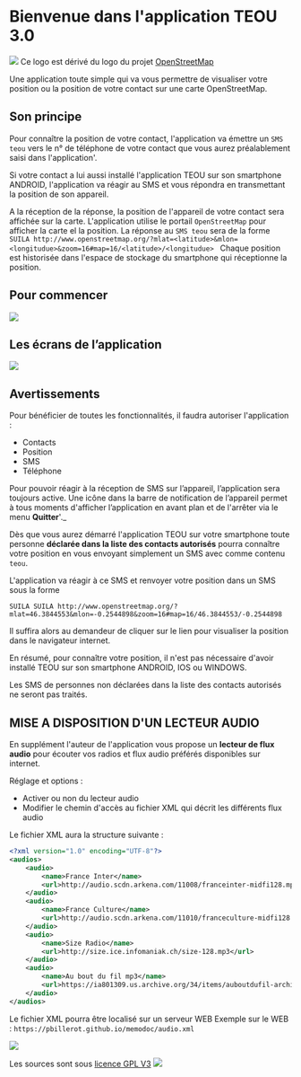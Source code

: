 
# Bienvenue dans l'application TEOU 3.0

![](app/src/main/res/drawable-xhdpi/ic_launcher.png)
Ce logo est dérivé du logo du projet [OpenStreetMap](https://commons.wikimedia.org/wiki/File:Openstreetmap_logo.svg)  

Une application toute simple qui va vous permettre de visualiser votre position ou la position de votre contact sur une carte OpenStreetMap.

## Son principe

Pour connaître la position de votre contact, 
l'application va émettre un `SMS teou` vers le n° de téléphone de votre contact 
que vous aurez préalablement saisi dans l'application'.

Si votre contact a lui aussi installé l'application TEOU sur son smartphone ANDROID,
l'application va réagir au SMS et vous répondra en transmettant la position de son appareil.

A la réception de la réponse, la position de l'appareil de votre contact sera affichée sur la carte.
L'application utilise le portail `OpenStreetMap` pour afficher la carte el la position.
La réponse au `SMS teou` sera de la forme 
``
SUILA http://www.openstreetmap.org/?mlat=<latitude>&mlon=<longitudue>&zoom=16#map=16/<latitude>/<longitudue> 
``
Chaque position est historisée dans l'espace de stockage du smartphone qui réceptionne la position.

## Pour commencer

![](atelier/teou_menu-fr.png)

## Les écrans de l’application

![](atelier/teou.png)

## Avertissements

Pour bénéficier de toutes les fonctionnalités, il faudra autoriser l'application :

- Contacts
- Position
- SMS
- Téléphone

Pour pouvoir réagir à la réception de SMS sur l’appareil, 
l’application sera toujours active. 
Une icône dans la barre de notification de l’appareil permet à tous moments d'afficher l’application en avant plan et de l'arrêter via le menu **Quitter**'._

Dès que vous aurez démarré l'application TEOU sur votre smartphone 
toute personne **déclarée dans la liste des contacts autorisés** pourra connaître votre position en vous envoyant simplement un SMS avec comme contenu `teou`.

L'application va réagir à ce SMS et renvoyer votre position dans un SMS sous la forme

``
SUILA SUILA http://www.openstreetmap.org/?mlat=46.3844553&mlon=-0.2544898&zoom=16#map=16/46.3844553/-0.2544898
``

Il suffira alors au demandeur de cliquer sur le lien pour visualiser la position dans le navigateur internet.

En résumé, pour connaître votre position, il n'est pas nécessaire d'avoir installé TEOU sur son smartphone ANDROID, IOS ou WINDOWS.

Les SMS de personnes non déclarées dans la liste des contacts autorisés ne seront pas traités.


## MISE A DISPOSITION D'UN LECTEUR AUDIO
En supplément l'auteur de l'application vous propose un **lecteur de flux audio** 
pour écouter vos radios et flux audio préférés disponibles sur internet.

Réglage et options :

- Activer ou non du lecteur audio
- Modifier le chemin d'accès au fichier XML qui décrit les différents flux audio

Le fichier XML aura la structure suivante :
```xml
<?xml version="1.0" encoding="UTF-8"?>
<audios>
	<audio>     
		<name>France Inter</name>
		<url>http://audio.scdn.arkena.com/11008/franceinter-midfi128.mp3</url>
	</audio>
	<audio>     
		<name>France Culture</name>
		<url>http://audio.scdn.arkena.com/11010/franceculture-midfi128.mp3</url>
	</audio>
	<audio>     
		<name>Size Radio</name>
		<url>http://size.ice.infomaniak.ch/size-128.mp3</url>
	</audio>
	<audio>     
		<name>Au bout du fil mp3</name>
		<url>https://ia801309.us.archive.org/34/items/auboutdufil-archives/481/BranchImmersion-Movement-02Correlation.mp3</url>
	</audio>
</audios>
```
Le fichier XML pourra être localisé sur un serveur WEB
Exemple sur le WEB : ``https://pbillerot.github.io/memodoc/audio.xml``

![](atelier/teou_audio-en.png)

Les sources sont sous [licence GPL V3](http://www.gnu.org/licenses/) ![](atelier/gplv3.png)
